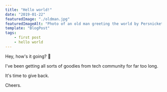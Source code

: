 ```yaml
---
title: "Hello world!"
date: "2019-01-22"
featuredImage: "./oldman.jpg"
featuredImageAlt: "Photo of an old man greeting the world by Persnickety Prints @ https://unsplash.com/"
template: "BlogPost"
tags:
    - first post
    - hello world
---
```


Hey, how's it going? 👋

I've been getting all sorts of goodies from tech community for far too long.

It's time to give back.

Cheers.
